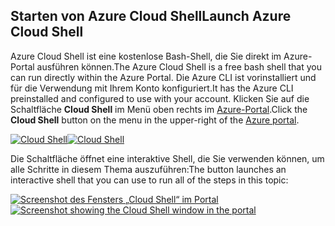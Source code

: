 ## <a name="launch-azure-cloud-shell"></a><span data-ttu-id="16e9c-101">Starten von Azure Cloud Shell</span><span class="sxs-lookup"><span data-stu-id="16e9c-101">Launch Azure Cloud Shell</span></span>

<span data-ttu-id="16e9c-102">Azure Cloud Shell ist eine kostenlose Bash-Shell, die Sie direkt im Azure-Portal ausführen können.</span><span class="sxs-lookup"><span data-stu-id="16e9c-102">The Azure Cloud Shell is a free bash shell that you can run directly within the Azure Portal.</span></span> <span data-ttu-id="16e9c-103">Die Azure CLI ist vorinstalliert und für die Verwendung mit Ihrem Konto konfiguriert.</span><span class="sxs-lookup"><span data-stu-id="16e9c-103">It has the Azure CLI preinstalled and configured to use with your account.</span></span> <span data-ttu-id="16e9c-104">Klicken Sie auf die Schaltfläche **Cloud Shell** im Menü oben rechts im [Azure-Portal](https://portal.azure.com).</span><span class="sxs-lookup"><span data-stu-id="16e9c-104">Click the **Cloud Shell** button on the menu in the upper-right of the [Azure portal](https://portal.azure.com).</span></span>

<span data-ttu-id="16e9c-105">[![Cloud Shell](../media/cloud-shell-try-it/cloud-shell-menu.png)](https://portal.azure.com)</span><span class="sxs-lookup"><span data-stu-id="16e9c-105">[![Cloud Shell](../media/cloud-shell-try-it/cloud-shell-menu.png)](https://portal.azure.com)</span></span>

<span data-ttu-id="16e9c-106">Die Schaltfläche öffnet eine interaktive Shell, die Sie verwenden können, um alle Schritte in diesem Thema auszuführen:</span><span class="sxs-lookup"><span data-stu-id="16e9c-106">The button launches an interactive shell that you can use to run all of the steps in this topic:</span></span>

<span data-ttu-id="16e9c-107">[![Screenshot des Fensters „Cloud Shell“ im Portal](../media/cloud-shell-try-it/cloud-shell-safari.png)](https://portal.azure.com)</span><span class="sxs-lookup"><span data-stu-id="16e9c-107">[![Screenshot showing the Cloud Shell window in the portal](../media/cloud-shell-try-it/cloud-shell-safari.png)](https://portal.azure.com)</span></span>